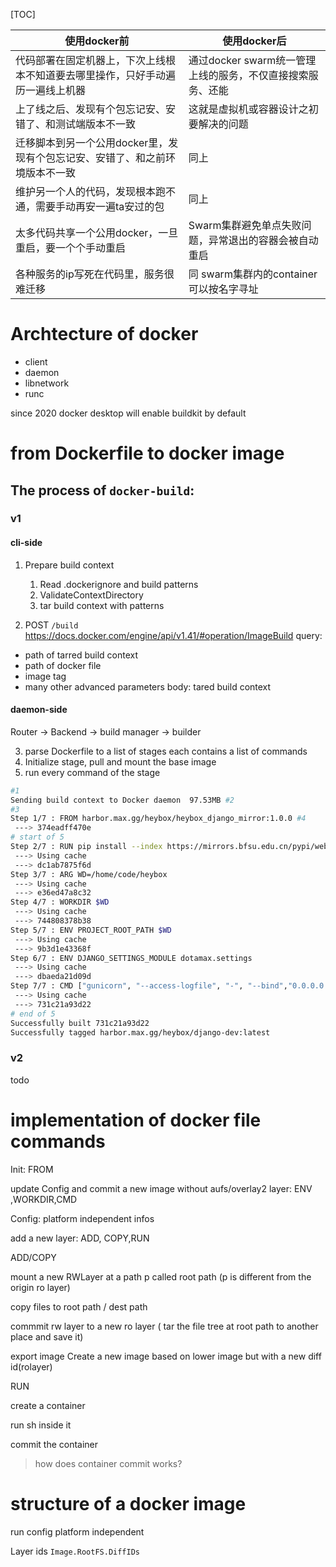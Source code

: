 [TOC]

| 使用docker前                                                 | 使用docker后                                               |
| ------------------------------------------------------------ | ---------------------------------------------------------- |
| 代码部署在固定机器上，下次上线根本不知道要去哪里操作，只好手动遍历一遍线上机器 | 通过docker swarm统一管理上线的服务，不仅直接搜索服务、还能 |
| 上了线之后、发现有个包忘记安、安错了、和测试端版本不一致     | 这就是虚拟机或容器设计之初要解决的问题                     |
| 迁移脚本到另一个公用docker里，发现有个包忘记安、安错了、和之前环境版本不一致 | 同上                                                       |
| 维护另一个人的代码，发现根本跑不通，需要手动再安一遍ta安过的包 | 同上                                                       |
| 太多代码共享一个公用docker，一旦重启，要一个个手动重启       | Swarm集群避免单点失败问题，异常退出的容器会被自动重启      |
| 各种服务的ip写死在代码里，服务很难迁移                       | 同 swarm集群内的container可以按名字寻址                    |

# Archtecture of docker

- client
- daemon
- libnetwork
- runc

 since 2020 docker desktop will enable buildkit by default

# from Dockerfile to docker image

## The process of `docker-build`:

### v1

#### cli-side

1. Prepare build context
	1. Read .dockerignore and build patterns
	2. ValidateContextDirectory
	3. tar build context with patterns

2. POST `/build` https://docs.docker.com/engine/api/v1.41/#operation/ImageBuild
	query:
- path of tarred build context
- path of docker file
- image tag
- many other advanced parameters
	body:
tared build context

#### daemon-side 

Router -> Backend ->  build manager -> builder

3. parse Dockerfile to a list of stages each contains a list of commands
4. Initialize stage, pull and mount the base image
5. run every command of the stage

```sh
#1
Sending build context to Docker daemon  97.53MB #2
#3
Step 1/7 : FROM harbor.max.gg/heybox/heybox_django_mirror:1.0.0 #4
 ---> 374eadff470e
# start of 5
Step 2/7 : RUN pip install --index https://mirrors.bfsu.edu.cn/pypi/web/simple pytest
 ---> Using cache
 ---> dc1ab7875f6d
Step 3/7 : ARG WD=/home/code/heybox
 ---> Using cache
 ---> e36ed47a8c32
Step 4/7 : WORKDIR $WD
 ---> Using cache
 ---> 744808378b38
Step 5/7 : ENV PROJECT_ROOT_PATH $WD
 ---> Using cache
 ---> 9b3d1e43368f
Step 6/7 : ENV DJANGO_SETTINGS_MODULE dotamax.settings
 ---> Using cache
 ---> dbaeda21d09d
Step 7/7 : CMD ["gunicorn", "--access-logfile", "-", "--bind","0.0.0.0:80", "--reload", "dotamax.wsgi:application"]
 ---> Using cache
 ---> 731c21a93d22
# end of 5
Successfully built 731c21a93d22
Successfully tagged harbor.max.gg/heybox/django-dev:latest
```

### v2

todo

# implementation of docker file commands

Init: FROM



update Config and commit a new image without aufs/overlay2 layer: ENV ,WORKDIR,CMD

Config: platform independent infos



add a new layer: ADD, COPY,RUN



ADD/COPY

mount a new RWLayer at a path p called root path (p is different from the origin ro layer)

copy files to root path / dest path

commmit rw layer to a new ro layer ( tar the file tree at root path to another place and save it)

export image Create a new image based on lower image but with a new diff id(rolayer)



RUN

create a container

run sh inside it

commit the container

> how does container commit works?

# structure of a docker image 

run config  platform independent

Layer ids `Image.RootFS.DiffIDs`



